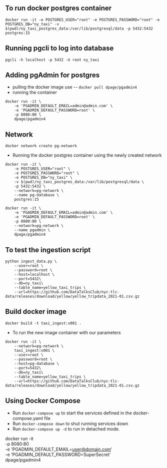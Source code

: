 ## To run docker postgres container

```docker run -it -e POSTGRES_USER="root" -e POSTGRES_PASSWORD="root" -e POSTGRES_DB="ny_taxi" -v $(pwd)/ny_taxi_postgres_data:/var/lib/postgresql/data -p 5432:5432 postgres:15```

## Running pgcli to log into database

`pgcli -h localhost -p 5432 -U root ny_taxi`

## Adding pgAdmin for postgres
- pulling the docker image use -- `docker pull dpage/pgadmin4`
- running the container 

```
docker run -it \
    -e 'PGADMIN_DEFAULT_EMAIL=admin@admin.com' \
    -e 'PGADMIN_DEFAULT_PASSWORD=root' \
    -p 8080:80 \
    dpage/pgadmin4
```

## Network

`docker network create pg-network`

- Running the docker postgres container using the newly created network
```
docker run -it \
    -e POSTGRES_USER="root" \
    -e POSTGRES_PASSWORD="root" \
    -e POSTGRES_DB="ny_taxi" \
    -v $(pwd)/ny_taxi_postgres_data:/var/lib/postgresql/data \
    -p 5432:5432 \
    --network=pg-network \
    --name pg-database \
    postgres:15
```

```
docker run -it \
    -e 'PGADMIN_DEFAULT_EMAIL=admin@admin.com' \
    -e 'PGADMIN_DEFAULT_PASSWORD=root' \
    -p 8080:80 \
    --network=pg-network \
    --name pgadmin \
    dpage/pgadmin4
```

## To test the ingestion script

```
python ingest_data.py \
    --user=root \
    --password=root \
    --host=localhost \
    --port=5432\
    --db=ny_taxi\
    --table_name=yellow_taxi_trips \
    --url=https://github.com/DataTalksClub/nyc-tlc-data/releases/download/yellow/yellow_tripdata_2021-01.csv.gz
```

## Build docker image
`docker build -t taxi_ingest:v001 .`

- To run the new image container with our parameters
```
docker run -it \
    --network=pg-network \
    taxi_ingest:v001 \
    --user=root \
    --password=root \
    --host=pg-database \
    --port=5432\
    --db=ny_taxi\
    --table_name=yellow_taxi_trips \
    --url=https://github.com/DataTalksClub/nyc-tlc-data/releases/download/yellow/yellow_tripdata_2021-01.csv.gz

```

## Using Docker Compose
- Run `docker-compose up` to start the services defined in the docker-compose.yaml file
- Run `docker-compose down` to shut running services down
- Run `docker-compose up -d` to run in detached mode.

docker run -it \
    -p 8080:80 \
    -e 'PGADMIN_DEFAULT_EMAIL=user@domain.com' \
    -e 'PGADMIN_DEFAULT_PASSWORD=SuperSecret' \
    dpage/pgadmin4